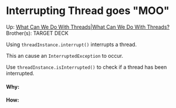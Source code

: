 # Interrupting Thread goes "MOO"

Up: [What Can We Do With Threads|What Can We Do With Threads?](what_can_we_do_with_threads|what_can_we_do_with_threads?)
Brother(s):
TARGET DECK

Using `threadInstance.interrupt()` interrupts a thread.

This an cause an `InterruptedException` to occur.

Use `threadInstance.isInterrupted()` to check if a thread has been interrupted.































#### Why:
#### How:









